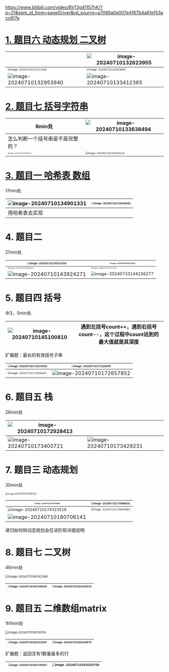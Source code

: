 https://www.bilibili.com/video/BV13g41157hK/?p=21&spm_id_from=pageDriver&vd_source=a7089a0e007e4167b4a61ef53acc6f7e

# [1. 题目六 动态规划 二叉树](https://www.bilibili.com/video/BV13g41157hK/?p=21&spm_id_from=pageDriver&vd_source=a7089a0e007e4167b4a61ef53acc6f7e)

|                                                              | ![image-20240710132623955](算法相关图片/image-20240710132623955.png) |
| ------------------------------------------------------------ | ------------------------------------------------------------ |
| <img src="算法相关图片/image-20240710132713392.png" alt="image-20240710132713392" style="zoom:50%;" /> | <img src="算法相关图片/image-20240710132919681.png" alt="image-20240710132919681" style="zoom: 50%;" /> |
| ![image-20240710132953940](算法相关图片/image-20240710132953940.png) | ![image-20240710133412365](算法相关图片/image-20240710133412365.png) |

# [2. 题目七 括号字符串](https://www.bilibili.com/video/BV13g41157hK/?p=21&spm_id_from=pageDriver&vd_source=a7089a0e007e4167b4a61ef53acc6f7e)

| 8min处                                                       | ![image-20240710133638494](算法相关图片/image-20240710133638494.png) |
| ------------------------------------------------------------ | ------------------------------------------------------------ |
| 怎么判断一个括号串是不是完整的？                             |                                                              |
| <img src="算法相关图片/image-20240710133936770.png" alt="image-20240710133936770" style="zoom: 30%;" /> | <img src="算法相关图片/image-20240710134353024.png" alt="image-20240710134353024" style="zoom:50%;" /> |

# [3. 题目一 哈希表 数组](https://www.bilibili.com/video/BV13g41157hK/?p=21&spm_id_from=pageDriver&vd_source=a7089a0e007e4167b4a61ef53acc6f7e)

17min处

| ![image-20240710134901331](算法相关图片/image-20240710134901331.png) | <img src="算法相关图片/image-20240710135345941.png" alt="image-20240710135345941" style="zoom:50%;" /> |
| ------------------------------------------------------------ | ------------------------------------------------------------ |
| 用哈希表去实现                                               |                                                              |

# 4. 题目二

21min处

| <img src="算法相关图片/image-20240710135510165.png" alt="image-20240710135510165" style="zoom:50%;" /> | <img src="算法相关图片/image-20240710142511434.png" alt="image-20240710142511434" style="zoom:33%;" /> |
| ------------------------------------------------------------ | ------------------------------------------------------------ |
| <img src="算法相关图片/image-20240710142646021.png" alt="image-20240710142646021" style="zoom:33%;" /> | <img src="算法相关图片/image-20240710142731125.png" alt="image-20240710142731125" style="zoom: 33%;" /> |
| ![image-20240710143924271](算法相关图片/image-20240710143924271.png) | <img src="算法相关图片/image-20240710144156277.png" alt="image-20240710144156277" style="zoom: 80%;" /> |

 # 5. 题目四 括号

中3，5min处

| ![image-20240710145100810](算法相关图片/image-20240710145100810.png) | 遇到左括号count++，遇到右括号count--，这个过程中count达到的最大值就是其深度 |
| ------------------------------------------------------------ | ------------------------------------------------------------ |

扩展题：最长的有效括号子串

| <img src="算法相关图片/image-20240710171615528.png" alt="image-20240710171615528" style="zoom:50%;" /> | <img src="算法相关图片/image-20240710172126458.png" alt="image-20240710172126458" style="zoom:50%;" /> |
| ------------------------------------------------------------ | ------------------------------------------------------------ |
| <img src="算法相关图片/image-20240710172608447.png" alt="image-20240710172608447" style="zoom:50%;" /> | ![image-20240710172657852](算法相关图片/image-20240710172657852.png) |

# 6. 题目五 栈

26min处

| ![image-20240710172928413](算法相关图片/image-20240710172928413.png) |                                                              |
| ------------------------------------------------------------ | ------------------------------------------------------------ |
| ![image-20240710173400721](算法相关图片/image-20240710173400721.png) | ![image-20240710173429231](算法相关图片/image-20240710173429231.png) |

# 7. 题目三 动态规划

30min处

<img src="算法相关图片/image-20240710173618723.png" alt="image-20240710173618723" style="zoom:50%;" />

| <img src="算法相关图片/image-20240710174029886.png" alt="image-20240710174029886" style="zoom: 33%;" /> | <img src="算法相关图片/image-20240710173846631.png" alt="image-20240710173846631" style="zoom:50%;" /> |
| ------------------------------------------------------------ | ------------------------------------------------------------ |
| <img src="算法相关图片/image-20240710174323516.png" alt="image-20240710174323516" style="zoom:75%;" /> | <img src="算法相关图片/image-20240710174650983.png" alt="image-20240710174650983" style="zoom:50%;" /> |
| ![image-20240710180706141](算法相关图片/image-20240710180706141.png) |                                                              |

递归如何转动态规划会在进阶班详细说明

# 8. 题目七 二叉树

46min处

<img src="算法相关图片/image-20240710181042388.png" alt="image-20240710181042388" style="zoom: 67%;" />

| <img src="算法相关图片/image-20240710181544103.png" alt="image-20240710181544103" style="zoom:50%;" /> | <img src="算法相关图片/image-20240710181822910.png" alt="image-20240710181822910" style="zoom:50%;" /> |
| ------------------------------------------------------------ | ------------------------------------------------------------ |

# 9.  题目五 二维数组matrix

1h1min处

<img src="算法相关图片/image-20240710182135114.png" alt="image-20240710182135114" style="zoom: 67%;" />

| <img src="算法相关图片/image-20240710182412047.png" alt="image-20240710182412047" style="zoom:50%;" /> | <img src="算法相关图片/image-20240710182619976.png" alt="image-20240710182619976" style="zoom:50%;" /> |
| ------------------------------------------------------------ | ------------------------------------------------------------ |

扩展题：返回含有1数量最多的行

| <img src="算法相关图片/image-20240710182729267.png" alt="image-20240710182729267" style="zoom:50%;" /> | <img src="算法相关图片/image-20240710183020759.png" alt="image-20240710183020759" style="zoom:60%;" /> |
| ------------------------------------------------------------ | ------------------------------------------------------------ |
